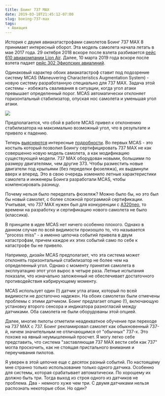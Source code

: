 ```yaml
---
title: Боинг 737 MAX
date: 2019-03-18T21:45:12-07:00
slug: boeing-737-max
tags:
 - Авиация
---
```


История с двумя авиакатастрофами самолетов Боинг 737 MAX 8 принимает интересный
оборот. Эта модель самолета начала летать в мае 2017 года. 29 октября 2018
вскоре после взлета разбивается [рейс 610 авиакомпании Lion Air][2]. Далее,
10 марта 2019 года вскоре после взлета падает [рейс 302 Эфиопских авиалиний][3].

Одинаковый характер обоих авиакатастроф ставит под подозрение систему MCAS
(Maneuvering Characteristics Augmentation System) - новую систему разработанную
специально для 737 MAX. Задача этой системы - избежать сваливания в ситуации,
когда угол атаки превышает определенный порог. MCAS автоматически отклоняет
горизонтальный стабилизатор, опуская нос самолета и уменьшая угол атаки.

![](/2019/03/MCAS-MAX-737-sensor-W.jpg)

Предполагается, что сбой в работе MCAS привел к отклонению стабилизатора на
максимально возможный угол, что в результате и привело к падению.

Теперь [выясняются][1] интересные [подробности][4]. Во первых MCAS - это костыль
который позволил Боингу сертифицировать 737 MAX не как совершенно новую модель
самолета, а как модификацию существующей модели. 737 MAX оборудован новыми,
большими по размеру двигателями, чем другие 373. Чтобы разместить новые
двигатели под крыльями (без переделки фюзеляжа), их выдвинули вверх и вперед.
Это в свою очередь изменило летные характеристики самолета и инженеры Боинга
разработали MCAS, чтобы компенсировать разницу.

Почему нельзя было переделать фюзеляж? Можно было бы, но это был бы новый
самолет, с более сложной программой сертификации. Учитывая, что 737 MAX нужен
был для конкуренции с [A320neo][5], то времени на разработку и сертификацию
нового самолета не было (классика).

В принципе в идее MCAS нет ничего особенно плохого. Однако в данном случае по
всей видимости произошло то, что называется "process miss" - а именно цепочка
событий привела в двум катастрофам, причем каждое их этих событий само по себе
к катастрофе бы не привело.

Например, дизайн MCAS предполагает, что эта система может отклонять
горизонтальный стабилизатор не более чем на определенный угол. Однако с моменту
принятия самолета в эксплуатацию этот угол вырос в четыре раза. Летные испытания
показали, что изначально заложенный не обеспечивает достаточного
противодействия кабрирующему моменту.

MCAS использует один (!) датчик угла атаки, который по всей видимости не
достаточно надежен. На обоих самолетах были отмечены проблемы с этими датчиком.
Боинг предлагает опцию (!), включающую установку второго сенсора и индикатора
разногласий между датчиками. Оба самолета не были оборудованы этой опцией.

Далее, многие пилоты отметили неадекватное обучение при переходе на 737 MAX с
737. Боинг рекламировал самолет как обыкновенный 737-й, ничем значительным не
отличающимся от "обычных" 737-х. Это похоже на явный неумышленный просчет. Я
могу легко себе представить, что система "заставляющая 737 MAX вести себя как
737" могла проскочить, как не стоящая пристального внимания и переучивания
пилотов.

Я уверен в этой цепочке еще с десяток разный событий. По настоящему мне странно
только использование только одного датчика. Особенно для системы, которая
срабатывает автоматически. По хорошему их должно быть три. Тогда выход из строя
одного из датчиков не проблема. Два - немного хуже чем три. С двумя датчиками
нельзя распознать некоторые сбои. Но один?

<!--more-->

[1]: https://www.seattletimes.com/business/boeing-aerospace/failed-certification-faa-missed-safety-issues-in-the-737-max-system-implicated-in-the-lion-air-crash/
[2]: https://en.wikipedia.org/wiki/Lion_Air_Flight_610
[3]: https://en.wikipedia.org/wiki/Ethiopian_Airlines_Flight_302
[4]: https://twitter.com/trevorsumner/status/1106934369158078470
[5]: https://en.wikipedia.org/wiki/Airbus_A320neo_family

